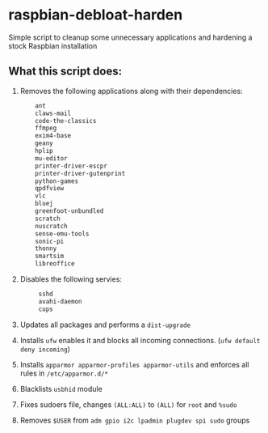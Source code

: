 # raspbian-debloat-harden

Simple script to cleanup some unnecessary applications and hardening a stock Raspbian installation

## What this script does:
1. Removes the following applications along with their dependencies:
    ```bash
        ant 
        claws-mail 
        code-the-classics 
        ffmpeg 
        exim4-base 
        geany 
        hplip 
        mu-editor 
        printer-driver-escpr 
        printer-driver-gutenprint 
        python-games 
        qpdfview 
        vlc 
        bluej 
        greenfoot-unbundled 
        scratch 
        nuscratch 
        sense-emu-tools 
        sonic-pi 
        thonny 
        smartsim 
        libreoffice
    ```
2. Disables the following servies:
   ```bash
        sshd
        avahi-daemon
        cups
   ```

3. Updates all packages and performs a ```dist-upgrade```
4. Installs ```ufw``` enables it and blocks all incoming connections. (```ufw default deny incoming```)
5. Installs ```apparmor apparmor-profiles apparmor-utils``` and enforces all rules in ```/etc/apparmor.d/*```
6. Blacklists ```usbhid``` module
7. Fixes sudoers file, changes ```(ALL:ALL)``` to ```(ALL)``` for ```root``` and ```%sudo```
8. Removes ```$USER``` from ```adm gpio i2c lpadmin plugdev spi sudo``` groups